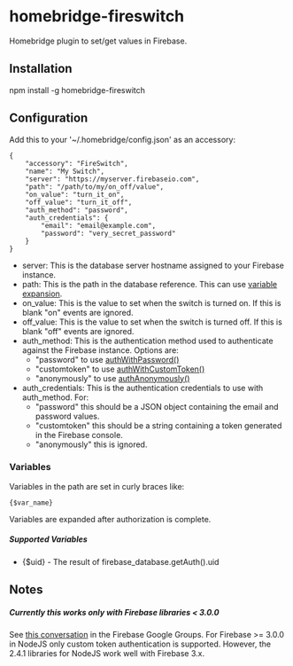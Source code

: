 # homebridge-fireswitch
Homebridge plugin to set/get values in Firebase.

## Installation

npm install -g homebridge-fireswitch

## Configuration

Add this to your '~/.homebridge/config.json' as an accessory:
```
{
    "accessory": "FireSwitch",
    "name": "My Switch",
    "server": "https://myserver.firebaseio.com",
    "path": "/path/to/my/on_off/value",
    "on_value": "turn_it_on",
    "off_value": "turn_it_off",
    "auth_method": "password",
    "auth_credentials": {
        "email": "email@example.com",
        "password": "very_secret_password"
    }
}
```
* server: This is the database server hostname assigned to your Firebase instance.
* path: This is the path in the database reference. This can use [variable expansion](#variables).
* on_value: This is the value to set when the switch is turned on. If this is blank "on" events are ignored.
* off_value: This is the value to set when the switch is turned off. If this is blank "off" events are ignored.
* auth_method: This is the authentication method used to authenticate against the Firebase instance. Options are:
    * "password" to use [authWithPassword()](https://www.firebase.com/docs/web/api/firebase/authwithpassword.html)
    * "customtoken" to use [authWithCustomToken()](https://www.firebase.com/docs/web/api/firebase/authwithcustomtoken.html)
    * "anonymously" to use [authAnonymously()](https://www.firebase.com/docs/web/api/firebase/authanonymously.html)
* auth_credentials: This is the authentication credentials to use with auth_method. For:
    *  "password" this should be a JSON object containing the email and password values.
    *  "customtoken" this should be a string containing a token generated in the Firebase console.
    *  "anonymously" this is ignored.


### Variables
Variables in the path are set in curly braces like:
```
{$var_name}
```
Variables are expanded after authorization is complete.
##### Supported Variables
* {$uid} - The result of firebase_database.getAuth().uid
    
## Notes
##### Currently this works only with Firebase libraries < 3.0.0 
See [this conversation](https://groups.google.com/forum/#!searchin/firebase-talk/Firebase$203$20Auth$20as$20a$20Client$20on$20NodeJS/firebase-talk/_6Rhro3zBbk/3sTvmPKwGgAJ) in the Firebase Google Groups. For Firebase >= 3.0.0 in NodeJS only custom token authentication is supported. However, the 2.4.1 libraries for NodeJS work well with Firebase 3.x.

